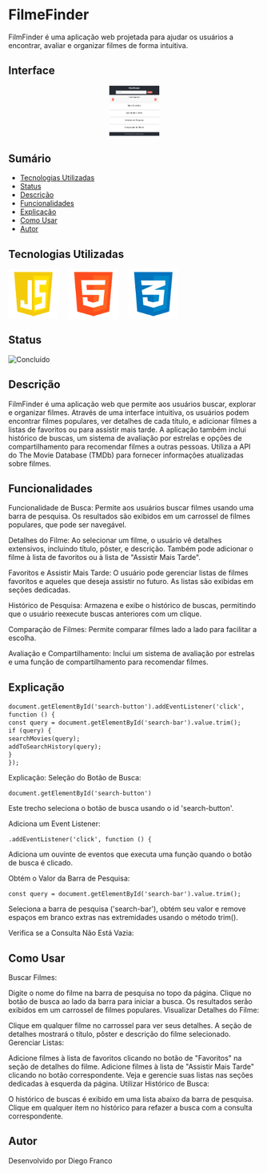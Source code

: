 # FilmeFinder

FilmFinder é uma aplicação web projetada para ajudar os usuários a encontrar, avaliar e organizar filmes de forma intuitiva.

## Interface

<div align="center">
  <img src="img/logo.png" alt="Imagem do Projeto" width="100">
</div>

## Sumário

- [Tecnologias Utilizadas](#tecnologias-utilizadas)
- [Status](#status)
- [Descrição](#descrição)
- [Funcionalidades](#funcionalidades)
- [Explicação](#explicação)
- [Como Usar](#como-usar)
- [Autor](#autor)

## Tecnologias Utilizadas

<div style="display: flex; flex-direction: row;">
  <div style="margin-right: 20px; display: flex; justify-content: flex-start;">
    <img src="img/js.png" alt="Logo Linguagem" width="100"/>
  </div>
  <div style="margin-right: 20px; display: flex; justify-content: flex-start;">
    <img src="img/html.png" alt="Logo Linguagem" width="100"/>
  </div>
  <div style="margin-right: 20px; display: flex; justify-content: flex-start;">
    <img src="img/css.png" alt="Logo Linguagem" width="100"/>
  </div>
</div>

## Status

![Concluído](http://img.shields.io/static/v1?label=STATUS&message=CONCLUIDO&color=GREEN&style=for-the-badge)

<!-- -->

## Descrição

FilmFinder é uma aplicação web que permite aos usuários buscar, explorar e organizar filmes. Através de uma interface intuitiva, os usuários podem encontrar filmes populares, ver detalhes de cada título, e adicionar filmes a listas de favoritos ou para assistir mais tarde. A aplicação também inclui histórico de buscas, um sistema de avaliação por estrelas e opções de compartilhamento para recomendar filmes a outras pessoas. Utiliza a API do The Movie Database (TMDb) para fornecer informações atualizadas sobre filmes.

## Funcionalidades

Funcionalidade de Busca: Permite aos usuários buscar filmes usando uma barra de pesquisa. Os resultados são exibidos em um carrossel de filmes populares, que pode ser navegável.

Detalhes do Filme: Ao selecionar um filme, o usuário vê detalhes extensivos, incluindo título, pôster, e descrição. Também pode adicionar o filme à lista de favoritos ou à lista de "Assistir Mais Tarde".

Favoritos e Assistir Mais Tarde: O usuário pode gerenciar listas de filmes favoritos e aqueles que deseja assistir no futuro. As listas são exibidas em seções dedicadas.

Histórico de Pesquisa: Armazena e exibe o histórico de buscas, permitindo que o usuário reexecute buscas anteriores com um clique.

Comparação de Filmes: Permite comparar filmes lado a lado para facilitar a escolha.

Avaliação e Compartilhamento: Inclui um sistema de avaliação por estrelas e uma função de compartilhamento para recomendar filmes.

## Explicação

```
document.getElementById('search-button').addEventListener('click', function () {
const query = document.getElementById('search-bar').value.trim();
if (query) {
searchMovies(query);
addToSearchHistory(query);
}
});

```

Explicação:
Seleção do Botão de Busca:

```
document.getElementById('search-button')
```

Este trecho seleciona o botão de busca usando o id 'search-button'.

Adiciona um Event Listener:

```
.addEventListener('click', function () {

```

Adiciona um ouvinte de eventos que executa uma função quando o botão de busca é clicado.

Obtém o Valor da Barra de Pesquisa:

```
const query = document.getElementById('search-bar').value.trim();
```

Seleciona a barra de pesquisa ('search-bar'), obtém seu valor e remove espaços em branco extras nas extremidades usando o método trim().

Verifica se a Consulta Não Está Vazia:

## Como Usar

Buscar Filmes:

Digite o nome do filme na barra de pesquisa no topo da página.
Clique no botão de busca ao lado da barra para iniciar a busca.
Os resultados serão exibidos em um carrossel de filmes populares.
Visualizar Detalhes do Filme:

Clique em qualquer filme no carrossel para ver seus detalhes.
A seção de detalhes mostrará o título, pôster e descrição do filme selecionado.
Gerenciar Listas:

Adicione filmes à lista de favoritos clicando no botão de "Favoritos" na seção de detalhes do filme.
Adicione filmes à lista de "Assistir Mais Tarde" clicando no botão correspondente.
Veja e gerencie suas listas nas seções dedicadas à esquerda da página.
Utilizar Histórico de Busca:

O histórico de buscas é exibido em uma lista abaixo da barra de pesquisa.
Clique em qualquer item no histórico para refazer a busca com a consulta correspondente.

## Autor

Desenvolvido por Diego Franco
